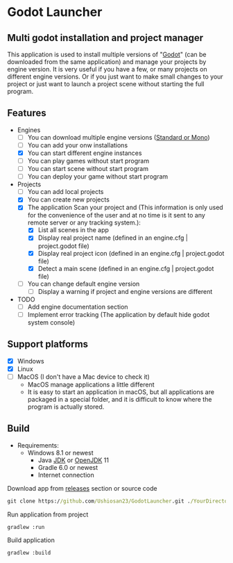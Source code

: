 # Godot Launcher

## Multi godot installation and project manager

This application is used to install multiple versions of "[Godot](https://godotengine.org)" (can be downloaded from the same
application)
and manage your projects by engine version. It is very useful if you have a few, or many projects on different engine
versions. Or if you just want to make small changes to your project or just want to launch a project scene without starting
the full program.

## Features

- Engines
	- [ ] You can download multiple engine
	  versions ([Standard or Mono](https://godotengine.org/qa/54711/whats-the-difference-between-mono-and-standard-version#:~:text=2%3A%20as%20you%20said%2C%20the,do%20in%20the%20mono%20version.))
	- [ ] You can add your onw installations
	- [x] You can start different engine instances
	- [ ] You can play games without start program
	- [ ] You can start scene without start program
	- [ ] You can deploy your game without start program
- Projects
	- [ ] You can add local projects
	- [x] You can create new projects
	- [x] The application Scan your project and (This information is only used for the convenience of the user and at no time
	  is it sent to any remote server or any tracking system.):
		- [x] List all scenes in the app
		- [x] Display real project name (defined in an engine.cfg | project.godot file)
		- [x] Display real project icon (defined in an engine.cfg | project.godot file)
		- [x] Detect a main scene (defined in an engine.cfg | project.godot file)
	- [ ] You can change default engine version
		- [ ] Display a warning if project and engine versions are different
- TODO
	- [ ] Add engine documentation section
	- [ ] Implement error tracking (The application by default hide godot system console)

## Support platforms

- [x] Windows
- [x] Linux
- [ ] MacOS (I don't have a Mac device to check it)
	- MacOS manage applications a little different
	- It is easy to start an application in macOS, but all applications are packaged in a special folder, and it is difficult
	  to know where the program is actually stored.

## Build

- Requirements:
	- Windows 8.1 or newest
		- Java [JDK](https://www.oracle.com/java/technologies/javase-jdk11-downloads.html)
		  or [OpenJDK](https://developers.redhat.com/products/openjdk/download) 11
		- Gradle 6.0 or newest
		- Internet connection

Download app from [releases](https://github.com/Ushiosan23/GodotLauncher/releases) section or source code

```cmd
git clone https://github.com/Ushiosan23/GodotLauncher.git ./YourDirectory
```

Run application from project

```cmd
gradlew :run
```

Build application

```cmd
gradlew :build
```
